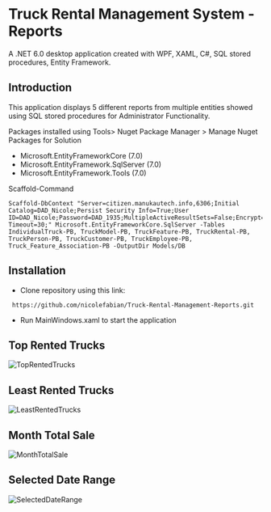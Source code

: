 # Truck Rental Management System - Reports
A .NET 6.0 desktop application created with WPF, XAML, C#, SQL stored procedures, Entity Framework.

## Introduction
This application displays 5 different reports from multiple entities showed using SQL stored procedures for Administrator Functionality. 

Packages installed using Tools> Nuget Package Manager > Manage Nuget Packages for Solution
* Microsoft.EntityFrameworkCore (7.0)
* Microsoft.EntityFramework.SqlServer (7.0)
* Microsoft.EntityFramework.Tools (7.0)

Scaffold-Command
```
Scaffold-DbContext "Server=citizen.manukautech.info,6306;Initial Catalog=DAD_Nicole;Persist Security Info=True;User ID=DAD_Nicole;Password=DAD_1935;MultipleActiveResultSets=False;Encrypt=True;TrustServerCertificate=True;Connection Timeout=30;" Microsoft.EntityFrameworkCore.SqlServer -Tables IndividualTruck-PB, TruckModel-PB, TruckFeature-PB, TruckRental-PB, TruckPerson-PB, TruckCustomer-PB, TruckEmployee-PB, Truck_Feature_Association-PB -OutputDir Models/DB
```

## Installation
* Clone repository using this link:
```
 https://github.com/nicolefabian/Truck-Rental-Management-Reports.git
 ```
 * Run MainWindows.xaml to start the application


## Top Rented Trucks
![TopRentedTrucks](https://user-images.githubusercontent.com/102332600/219547972-00fbe127-98b3-445d-8a5c-3d509cad5e85.png)

## Least Rented Trucks
![LeastRentedTrucks](https://user-images.githubusercontent.com/102332600/219548217-1ac7223f-89f3-4251-96cd-f245a88d0062.png)

## Month Total Sale
![MonthTotalSale](https://user-images.githubusercontent.com/102332600/219548453-01116c03-c72a-497e-a2d2-28e8c833a4e4.png)

## Selected Date Range
![SelectedDateRange](https://user-images.githubusercontent.com/102332600/219548721-67fbdefa-a3d3-436c-9830-9b8b6390d3f7.png)



